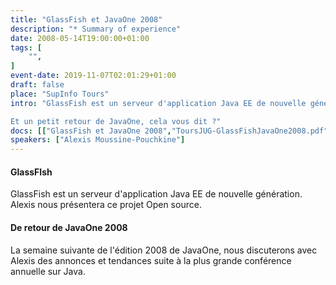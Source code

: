 ```yaml
---
title: "GlassFish et JavaOne 2008"
description: "* Summary of experience"
date: 2008-05-14T19:00:00+01:00
tags: [
    "",
]
event-date: 2019-11-07T02:01:29+01:00
draft: false
place: "SupInfo Tours"
intro: "GlassFish est un serveur d'application Java EE de nouvelle génération. Alexis nous présentera ce projet Open source.

Et un petit retour de JavaOne, cela vous dit ?"
docs: [["GlassFish et JavaOne 2008","ToursJUG-GlassFishJavaOne2008.pdf"]]
speakers: ["Alexis Moussine-Pouchkine"]
---
```


#### GlassFIsh

GlassFish est un serveur d'application Java EE de nouvelle génération. Alexis nous présentera ce projet Open source.

#### De retour de JavaOne 2008

La semaine suivante de l'édition 2008 de JavaOne, nous discuterons avec Alexis des annonces et tendances suite à la plus grande conférence annuelle sur Java.